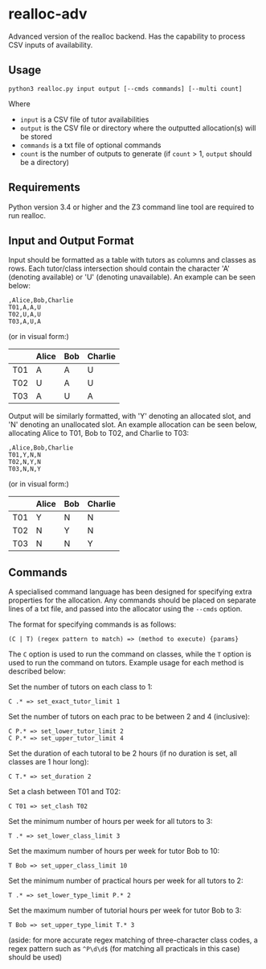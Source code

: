 # realloc-adv

Advanced version of the realloc backend. Has the capability to process CSV inputs of availability.

## Usage

`python3 realloc.py input output [--cmds commands] [--multi count]`

Where
* `input` is a CSV file of tutor availabilities
* `output` is the CSV file or directory where the outputted allocation(s) will be stored
* `commands` is a txt file of optional commands
* `count` is the number of outputs to generate (if `count` > 1, `output` should be a directory)

## Requirements

Python version 3.4 or higher and the Z3 command line tool are required to run realloc.

## Input and Output Format

Input should be formatted as a table with tutors as columns and classes as rows. Each tutor/class intersection should contain the character 'A' (denoting available) or 'U' (denoting unavailable). An example can be seen below:

```
,Alice,Bob,Charlie
T01,A,A,U
T02,U,A,U
T03,A,U,A
```
(or in visual form:)

|     | Alice | Bob | Charlie |
|-----|-------|-----|---------|
| T01 | A     | A   | U       |
| T02 | U     | A   | U       |
| T03 | A     | U   | A       |

Output will be similarly formatted, with 'Y' denoting an allocated slot, and 'N' denoting an unallocated slot. An example allocation can be seen below, allocating Alice to T01, Bob to T02, and Charlie to T03:

```
,Alice,Bob,Charlie
T01,Y,N,N
T02,N,Y,N
T03,N,N,Y
```
(or in visual form:)

|     | Alice | Bob | Charlie |
|-----|-------|-----|---------|
| T01 | Y     | N   | N       |
| T02 | N     | Y   | N       |
| T03 | N     | N   | Y       |

## Commands

A specialised command language has been designed for specifying extra properties for the allocation. Any commands should be placed on separate lines of a txt file, and passed into the allocator using the `--cmds` option.

The format for specifying commands is as follows:

`(C | T) (regex pattern to match) => (method to execute) {params}`

The `C` option is used to run the command on classes, while the `T` option is used to run the command on tutors. Example usage for each method is described below:

Set the number of tutors on each class to 1:

```
C .* => set_exact_tutor_limit 1
```

Set the number of tutors on each prac to be between 2 and 4 (inclusive):

```
C P.* => set_lower_tutor_limit 2
C P.* => set_upper_tutor_limit 4
```

Set the duration of each tutoral to be 2 hours (if no duration is set, all classes are 1 hour long):

```
C T.* => set_duration 2
```

Set a clash between T01 and T02:

```
C T01 => set_clash T02
```

Set the minimum number of hours per week for all tutors to 3:

```
T .* => set_lower_class_limit 3
```

Set the maximum number of hours per week for tutor Bob to 10:

```
T Bob => set_upper_class_limit 10
```

Set the minimum number of practical hours per week for all tutors to 2:

```
T .* => set_lower_type_limit P.* 2
```

Set the maximum number of tutorial hours per week for tutor Bob to 3:

```
T Bob => set_upper_type_limit T.* 3
```

(aside: for more accurate regex matching of three-character class codes, a regex pattern such as `^P\d\d$` (for matching all practicals in this case) should be used)
